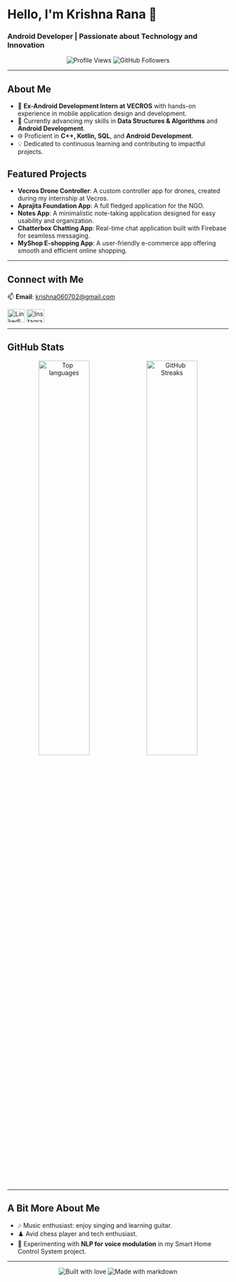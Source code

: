 # Hello, I'm Krishna Rana 👋
### Android Developer | Passionate about Technology and Innovation

<p align="center">
  <img src="https://komarev.com/ghpvc/?username=KrishnaTech6&label=Profile%20Views&color=0e75b6&style=flat" alt="Profile Views" />
  <img src="https://img.shields.io/github/followers/KrishnaTech6?label=Followers&style=social" alt="GitHub Followers"/>
</p>

---

## About Me

- 💼 **Ex-Android Development Intern at VECROS** with hands-on experience in mobile application design and development.
- 📘 Currently advancing my skills in **Data Structures & Algorithms** and **Android Development**.
- 🌐 Proficient in **C++, Kotlin, SQL**, and **Android Development**.
- 💡 Dedicated to continuous learning and contributing to impactful projects.

## Featured Projects

- **Vecros Drone Controller**: A custom controller app for drones, created during my internship at Vecros.
- **Aprajita Foundation App**: A full fledged application for the NGO. 
- **Notes App**: A minimalistic note-taking application designed for easy usability and organization.
- **Chatterbox Chatting App**: Real-time chat application built with Firebase for seamless messaging.
- **MyShop E-shopping App**: A user-friendly e-commerce app offering smooth and efficient online shopping.

---

## Connect with Me

📫 **Email**: krishna060702@gmail.com

<p align="left">
<a href="https://www.linkedin.com/in/krishna-rana-4711a423b/" target="_blank"><img align="center" src="https://raw.githubusercontent.com/rahuldkjain/github-profile-readme-generator/master/src/images/icons/Social/linked-in-alt.svg" alt="LinkedIn" height="30" width="40" /></a>
<a href="https://instagram.com/krishna_rana_0607" target="_blank"><img align="center" src="https://raw.githubusercontent.com/rahuldkjain/github-profile-readme-generator/master/src/images/icons/Social/instagram.svg" alt="Instagram" height="30" width="40" /></a>
</p>

---

## GitHub Stats

<p align="center">
  <img width="48%" src="https://github-readme-stats.vercel.app/api/top-langs/?username=KrishnaTech6&langs_count=10&layout=compact&theme=radical" alt="Top languages" />
  <img width="48%" src="https://github-readme-streak-stats.herokuapp.com/?user=KrishnaTech6&theme=radical" alt="GitHub Streaks" />
</p>

---

## A Bit More About Me

- 🎶 Music enthusiast: enjoy singing and learning guitar.
- ♟️ Avid chess player and tech enthusiast.
- 🤖 Experimenting with **NLP for voice modulation** in my Smart Home Control System project.

---

<div align="center">
  <img src="https://forthebadge.com/images/badges/built-with-love.svg" alt="Built with love" />
  <img src="https://forthebadge.com/images/badges/made-with-markdown.svg" alt="Made with markdown" />
</div>
